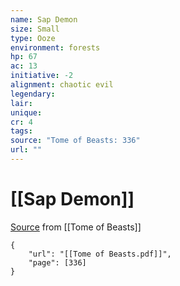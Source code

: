 ```yaml
---
name: Sap Demon
size: Small
type: Ooze
environment: forests
hp: 67
ac: 13
initiative: -2
alignment: chaotic evil
legendary: 
lair: 
unique: 
cr: 4
tags: 
source: "Tome of Beasts: 336"
url: ""
---
```

# [[Sap Demon]]

[Source](zotero://open-pdf/library/items/ULEQWHJM?page=336) from [[Tome of Beasts]]

```pdf
{
	"url": "[[Tome of Beasts.pdf]]",
	"page": [336]
}
```

